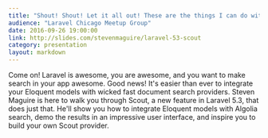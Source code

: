 ```yaml
---
title: "Shout! Shout! Let it all out! These are the things I can do with Scout!"
audience: "Laravel Chicago Meetup Group"
date: 2016-09-26 19:00:00
link: http://slides.com/stevenmaguire/laravel-53-scout
category: presentation
layout: markdown
---
```


Come on! Laravel is awesome, you are awesome, and you want to make search in your app awesome. Good news! It's easier than ever to integrate your Eloquent models with wicked fast document search providers. Steven Maguire is here to walk you through Scout, a new feature in Laravel 5.3, that does just that. He'll show you how to integrate Eloquent models with Algolia search, demo the results in an impressive user interface, and inspire you to build your own Scout provider.
